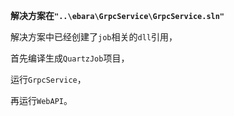 **解决方案在`"..\ebara\GrpcService\GrpcService.sln"`**

解决方案中已经创建了`job`相关的`dll`引用，

首先编译生成`QuartzJob`项目，

运行`GrpcService`，

再运行`WebAPI`。
